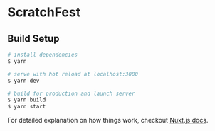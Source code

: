 # ScratchFest
## Build Setup

```bash
# install dependencies
$ yarn

# serve with hot reload at localhost:3000
$ yarn dev

# build for production and launch server
$ yarn build
$ yarn start
```

For detailed explanation on how things work, checkout [Nuxt.js docs](https://nuxtjs.org).
